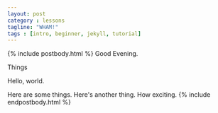 ```yaml
---
layout: post
category : lessons
tagline: "WHAM!"
tags : [intro, beginner, jekyll, tutorial]
---
```


{% include postbody.html %}
Good Evening.

Things

Hello, world.

Here are some things.
Here's another thing.
How exciting.
{% include endpostbody.html %}
